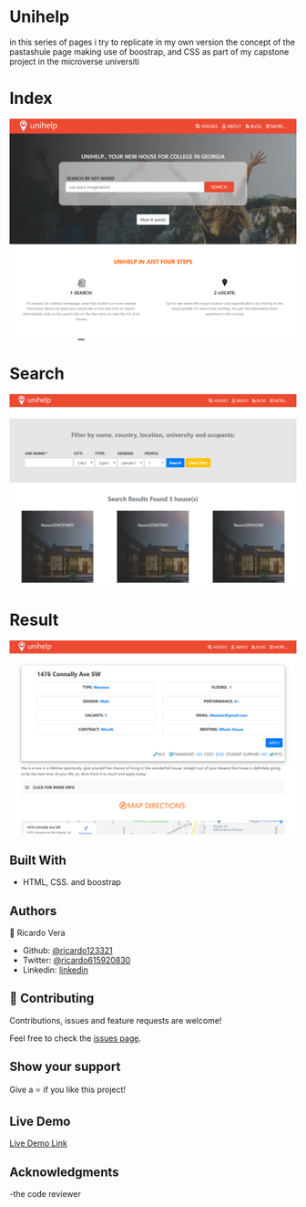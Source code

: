 # Unihelp

in this series of pages i try to replicate in my own version the concept of the pastashule page making use of boostrap, and CSS as part of my capstone project in the microverse universiti

# Index
![screenshot](./scr1.png)

# Search
![screenshot](./scr2.png)

# Result
![screenshot](./scr3.png)

## Built With

- HTML, CSS. and boostrap

## Authors

👤 Ricardo Vera
- Github: [@ricardo123321](https://github.com/ricardo123321)
- Twitter: [@ricardo615920830](https://twitter.com/ricardo615920830)
- Linkedin: [linkedin](https://www.linkedin.com/in/ricardo-vera-7381a81a2/)

## 🤝 Contributing

Contributions, issues and feature requests are welcome!

Feel free to check the [issues page](issues/).

## Show your support

Give a ⭐️ if you like this project!

## Live Demo
[Live Demo Link](https://raw.githack.com/ricardo123321/Unihelp/features/index.html)

## Acknowledgments

-the code reviewer
